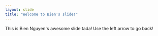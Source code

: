 ```yaml
---
layout: slide
title: "Welcome to Bien's slide!"
---
```

This is Bien Nguyen's awesome  slide tada!
Use the left arrow to go back!

